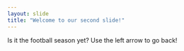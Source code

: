 ```yaml
---
layout: slide
title: "Welcome to our second slide!"
---
```

Is it the football season yet? 
Use the left arrow to go back!
